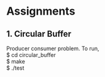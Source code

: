# Assignments

## 1. Circular Buffer
Producer consumer problem. To run,  
$ cd circular_buffer  
$ make  
$ ./test  
